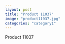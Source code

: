 ```yaml
---
layout: post
title: "Product 11037"
image: "product11037.jpg"
categories: "category1"
---
```

Product 11037
